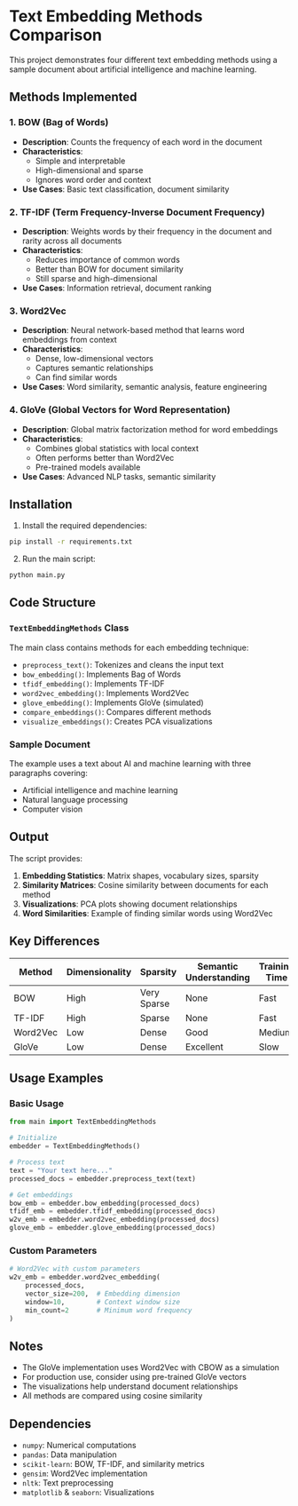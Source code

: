 # Text Embedding Methods Comparison

This project demonstrates four different text embedding methods using a sample document about artificial intelligence and machine learning.

## Methods Implemented

### 1. **BOW (Bag of Words)**
- **Description**: Counts the frequency of each word in the document
- **Characteristics**: 
  - Simple and interpretable
  - High-dimensional and sparse
  - Ignores word order and context
- **Use Cases**: Basic text classification, document similarity

### 2. **TF-IDF (Term Frequency-Inverse Document Frequency)**
- **Description**: Weights words by their frequency in the document and rarity across all documents
- **Characteristics**:
  - Reduces importance of common words
  - Better than BOW for document similarity
  - Still sparse and high-dimensional
- **Use Cases**: Information retrieval, document ranking

### 3. **Word2Vec**
- **Description**: Neural network-based method that learns word embeddings from context
- **Characteristics**:
  - Dense, low-dimensional vectors
  - Captures semantic relationships
  - Can find similar words
- **Use Cases**: Word similarity, semantic analysis, feature engineering

### 4. **GloVe (Global Vectors for Word Representation)**
- **Description**: Global matrix factorization method for word embeddings
- **Characteristics**:
  - Combines global statistics with local context
  - Often performs better than Word2Vec
  - Pre-trained models available
- **Use Cases**: Advanced NLP tasks, semantic similarity

## Installation

1. Install the required dependencies:
```bash
pip install -r requirements.txt
```

2. Run the main script:
```bash
python main.py
```

## Code Structure

### `TextEmbeddingMethods` Class

The main class contains methods for each embedding technique:

- `preprocess_text()`: Tokenizes and cleans the input text
- `bow_embedding()`: Implements Bag of Words
- `tfidf_embedding()`: Implements TF-IDF
- `word2vec_embedding()`: Implements Word2Vec
- `glove_embedding()`: Implements GloVe (simulated)
- `compare_embeddings()`: Compares different methods
- `visualize_embeddings()`: Creates PCA visualizations

### Sample Document

The example uses a text about AI and machine learning with three paragraphs covering:
- Artificial intelligence and machine learning
- Natural language processing
- Computer vision

## Output

The script provides:

1. **Embedding Statistics**: Matrix shapes, vocabulary sizes, sparsity
2. **Similarity Matrices**: Cosine similarity between documents for each method
3. **Visualizations**: PCA plots showing document relationships
4. **Word Similarities**: Example of finding similar words using Word2Vec

## Key Differences

| Method | Dimensionality | Sparsity | Semantic Understanding | Training Time |
|--------|---------------|----------|----------------------|---------------|
| BOW | High | Very Sparse | None | Fast |
| TF-IDF | High | Sparse | None | Fast |
| Word2Vec | Low | Dense | Good | Medium |
| GloVe | Low | Dense | Excellent | Slow |

## Usage Examples

### Basic Usage
```python
from main import TextEmbeddingMethods

# Initialize
embedder = TextEmbeddingMethods()

# Process text
text = "Your text here..."
processed_docs = embedder.preprocess_text(text)

# Get embeddings
bow_emb = embedder.bow_embedding(processed_docs)
tfidf_emb = embedder.tfidf_embedding(processed_docs)
w2v_emb = embedder.word2vec_embedding(processed_docs)
glove_emb = embedder.glove_embedding(processed_docs)
```

### Custom Parameters
```python
# Word2Vec with custom parameters
w2v_emb = embedder.word2vec_embedding(
    processed_docs,
    vector_size=200,  # Embedding dimension
    window=10,        # Context window size
    min_count=2       # Minimum word frequency
)
```

## Notes

- The GloVe implementation uses Word2Vec with CBOW as a simulation
- For production use, consider using pre-trained GloVe vectors
- The visualizations help understand document relationships
- All methods are compared using cosine similarity

## Dependencies

- `numpy`: Numerical computations
- `pandas`: Data manipulation
- `scikit-learn`: BOW, TF-IDF, and similarity metrics
- `gensim`: Word2Vec implementation
- `nltk`: Text preprocessing
- `matplotlib` & `seaborn`: Visualizations
